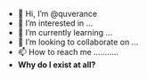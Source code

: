 - 👋 Hi, I’m @quverance
- 👀 I’m interested in ...
- 🌱 I’m currently learning ...
- 💞️ I’m looking to collaborate on ...
- 📫 How to reach me ...........
- **Why do I exist at all?**

<!---
quverance/quverance is a ✨ special ✨ repository because its `README.md` (this file) appears on your GitHub profile.
You can click the Preview link to take a look at your changes.
--->
